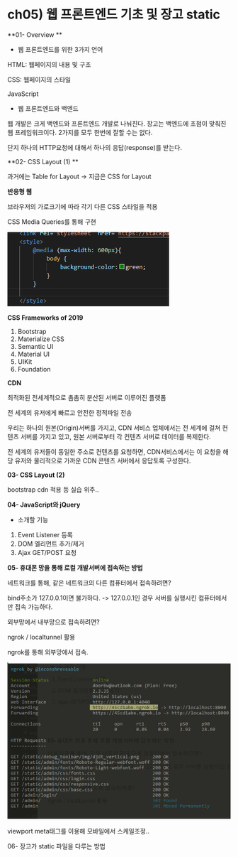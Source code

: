 # ch05) 웹 프론트엔드 기초 및 장고 static
**01- Overview **  

* 웹 프론트엔드를 위한 3가지 언어

HTML: 웹페이지의 내용 및 구조   

CSS: 웹페이지의 스타일   

JavaScript   

   

* 웹 프론트엔드와 백엔드

웹 개발은 크게 백엔드와 프론트엔드 개발로 나눠진다. 장고는 백엔드에 초점이 맞춰진 웹 프레임워크이다. 2가지를 모두 한번에 잘할 수는 없다.   

   

단지 하나의 HTTP요청에 대해서 하나의 응답(response)를 받는다.   

   

**02- CSS Layout (1) **  

과거에는 Table for Layout -> 지금은 CSS for Layout   

   

**반응형 웹**

브라우저의 가로크기에 따라 각기 다른 CSS 스타일을 적용   

CSS Media Queries를 통해 구현   

![image-20200326232952297](../images/image-20200326232952297.png)

   

**CSS Frameworks of 2019**   

1. Bootstrap
2. Materialize CSS
3. Semantic UI
4. Material UI
5. UIKit
6. Foundation

   

**CDN**   

최적화된 전세계적으로 촘촘히 분산된 서버로 이루어진 플랫폼   

전 세계의 유저에게 빠르고 안전한 정적파일 전송   

우리는 하나의 원본(Origin)서버를 가지고, CDN 서비스 업체에서는 전 세계에 걸쳐 컨텐츠 서버를 가지고 있고, 원본 서버로부터 각 컨텐츠 서버로 데이터를 복제한다.   

전 세계의 유저들이 동일한 주소로 컨텐츠를 요청하면, CDN서비스에서는 이 요청을 해당 유저와 물리적으로 가까운 CDN 콘텐츠 서버에서 응답토록 구성한다.   





**03- CSS Layout (2)**   

bootstrap cdn 적용 등 실습 위주..   





**04- JavaScript와 jQuery**   

* 소개할 기능   

1. Event Listener 등록
2. DOM 엘리먼트 추가/제거
3. Ajax GET/POST 요청

   

   

**05- 휴대폰 망을 통해 로컬 개발서버에 접속하는 방법**   

네트워크를 통해, 같은 네트워크의 다른 컴퓨터에서 접속하려면?   

bind주소가 127.0.0.1이면 불가하다. -> 127.0.0.1인 경우 서버를 실행시킨 컴퓨터에서만 접속 가능하다.   

외부망에서 내부망으로 접속하려면?   

ngrok / localtunnel 활용   

   

ngrok를 통해 외부망에서 접속.

![image-20200328015415385](../images/image-20200328015415385.png)

   

viewport meta태그를 이용해 모바일에서 스케일조정..

   

06- 장고가 static 파일을 다루는 방법


